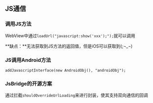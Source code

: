 ## JS通信

### 调用JS方法

WebView中通过`loadUrl("javascript:show('xxx');");`就可以调用

**缺点：**无法获取到JS方法的返回值，但是iOS可以获取到(;¬_¬)

### JS调用Android方法

`addJavascriptInterface(new AndroidObj(), "androidObj");`

### JsBridge的开源方案

通过拦截`shouldOverrideUrlLoading`来进行封装，使其支持双向通信的回调